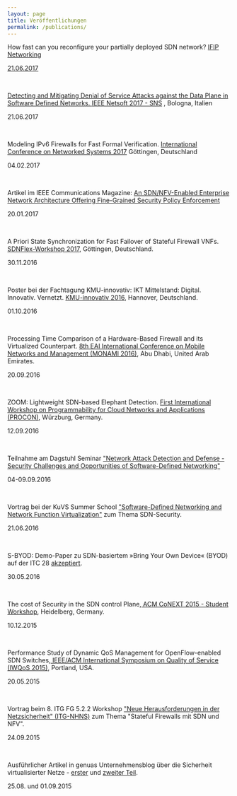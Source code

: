```yaml
---
layout: page
title: Veröffentlichungen
permalink: /publications/
---
```

How fast can you reconfigure your partially deployed SDN network? <a href="http://networking.ifip.org/2017/">IFIP Networking
<p class="post-meta">21.06.2017</p><br>

Detecting and Mitigating Denial of Service Attacks against the Data Plane in Software Defined Networks. <a href="http://http://sns2017.eu/">IEEE Netsoft 2017 - SNS</a> , Bologna, Italien

<p class="post-meta">21.06.2017</p><br>

Modeling IPv6 Firewalls for Fast Formal Verification. <a href="http://netsys17.uni-goettingen.de/">International Conference on Networked Systems 2017</a> Göttingen, Deutschland

<p class="post-meta">04.02.2017</p><br>

Artikel im  IEEE Communications Magazine:  <a href=http://ieeexplore.ieee.org/document/7828267/>An SDN/NFV-Enabled Enterprise Network Architecture Offering Fine-Grained Security Policy Enforcement</a>

<p class="post-meta">20.01.2017</p><br>

A Priori State Synchronization for Fast Failover of Stateful Firewall VNFs. <a href="http://sdnflex.org/">SDNFlex-Workshop 2017</a>, Göttingen, Deutschland.

<p class="post-meta">30.11.2016</p><br>

Poster bei der Fachtagung KMU-innovativ: IKT Mittelstand: Digital. Innovativ. Vernetzt. <a href="http://www.softwaresysteme.pt-dlr.de/de/fachtagung-2016.php">KMU-innovativ 2016</a>, Hannover, Deutschland.

<p class="post-meta">01.10.2016</p><br>

Processing Time Comparison of a Hardware-Based Firewall and its Virtualized Counterpart. <a href="http://mon-ami.org/2016/show/accepted-papers">8th EAI International Conference on Mobile Networks and Management (MONAMI 2016)</a>, Abu Dhabi, United Arab Emirates.

<p class="post-meta">20.09.2016</p><br>

ZOOM: Lightweight SDN-based Elephant Detection. <a href="http://procon-workshop.com/">First International Workshop on Programmability for Cloud Networks and Applications (PROCON)</a>, Würzburg, Germany.

<p class="post-meta">12.09.2016</p><br>

Teilnahme am Dagstuhl Seminar <a href="http://www.dagstuhl.de/de/programm/kalender/semhp/?semnr=16361">"Network Attack Detection and Defense - Security Challenges and Opportunities of Software-Defined Networking"</a>

<p class="post-meta">04-09.09.2016</p><br>

Vortrag bei der KuVS Summer School <a href="https://cs.uni-paderborn.de/cn/events/kuvs2016/">"Software-Defined Networking and Network Function Virtualization"</a> zum Thema SDN-Security.

<p class="post-meta">21.06.2016</p><br>

S-BYOD: Demo-Paper zu SDN-basiertem »Bring Your Own Device« (BYOD) auf der ITC 28 <a href="/project/2016/05/30/sbyod-demo-itc.html">akzeptiert</a>.

<p class="post-meta">30.05.2016</p><br>

The cost of Security in the SDN control Plane,<a href="http://conferences2.sigcomm.org/co-next/2015/#!/home"> ACM CoNEXT 2015 - Student Workshop</a>, Heidelberg, Germany.

<p class="post-meta">10.12.2015</p><br>

Performance Study of Dynamic QoS Management for OpenFlow-enabled SDN Switches,<a href="http://iwqos2015.ieee-iwqos.org/"> IEEE/ACM International Symposium on Quality of Service (IWQoS 2015)</a>, Portland, USA.

<p class="post-meta">20.05.2015</p><br>

Vortrag beim 8. ITG FG 5.2.2 Workshop <a href="http://kn.inf.uni-tuebingen.de/ITG-NHNS-2015">"Neue Herausforderungen in der Netzsicherheit" (ITG-NHNS)</a> zum Thema "Stateful Firewalls mit SDN und NFV".

<p class="post-meta">24.09.2015</p><br>

Ausführlicher Artikel in genuas Unternehmensblog über die Sicherheit virtualisierter Netze - <a href="https://blog.genua.de/blog/post/sardine-forschung-fuer-die-sicherheit-virtualisierter-netze-teil-1.html">erster</a> und <a href="https://blog.genua.de/blog/post/sardine-forschung-fuer-die-sicherheit-virtualisierter-netze-teil-2.html">zweiter Teil</a>.

<p class="post-meta">25.08. und 01.09.2015</p>
